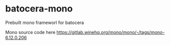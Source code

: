 # batocera-mono
 Prebuilt mono frameworl for batocera

Mono source code here https://gitlab.winehq.org/mono/mono/-/tags/mono-6.12.0.206
